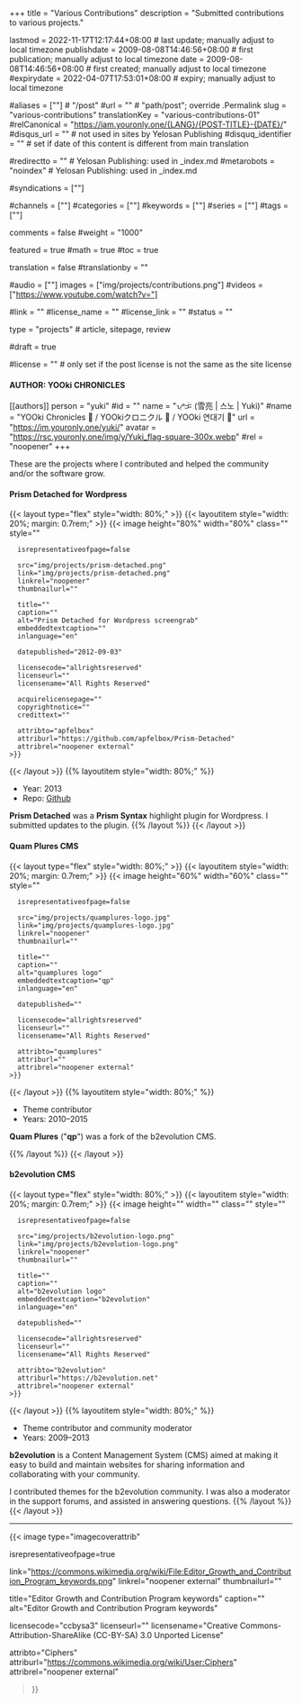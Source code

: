 +++
title = "Various Contributions"
description = "Submitted contributions to various projects."

lastmod = 2022-11-17T12:17:44+08:00                 # last update; manually adjust to local timezone
publishdate = 2009-08-08T14:46:56+08:00             # first publication; manually adjust to local timezone
date = 2009-08-08T14:46:56+08:00                    # first created; manually adjust to local timezone
#expirydate = 2022-04-07T17:53:01+08:00              # expiry; manually adjust to local timezone

#aliases = [""]                                        # "/post"
#url = ""                                              # "path/post"; override .Permalink
slug = "various-contributions"
translationKey = "various-contributions-01"
#relCanonical = "https://iam.youronly.one/{LANG}/{POST-TITLE}-{DATE}/"
#disqus_url = ""                                       # not used in sites by Yelosan Publishing
#disquq_identifier = ""                                # set if date of this content is different from main translation

#redirectto = ""                                       # Yelosan Publishing: used in _index.md
#metarobots = "noindex"                                # Yelosan Publishing: used in _index.md

#syndications = [""]

#channels = [""]
#categories = [""]
#keywords = [""]
#series = [""]
#tags = [""]

comments = false
#weight = "1000"

featured = true
#math = true
#toc = true

translation = false
#translationby = ""

#audio = [""]
images = ["img/projects/contributions.png"]
#videos = ["https://www.youtube.com/watch?v="]

#link = ""
#license_name = ""
#license_link = ""
#status = ""

type = "projects"                                             # article, sitepage, review

#draft = true

#license = ""                                          # only set if the post license is not the same as the site license

#### AUTHOR: YOOki CHRONICLES ####
[[authors]]
  person = "yuki"
  #id = ""
  name = "ᜌᜓᜃᜒ (雪亮 | 스노 | Yuki)"
  #name = "YOOki Chronicles 📜 / YOOkiクロニクル 📜 / YOOki 연대기 📜"
  url = "https://im.youronly.one/yuki/"
  avatar = "https://rsc.youronly.one/img/y/Yuki_flag-square-300x.webp"
  #rel = "noopener"
+++

These are the projects where I contributed and helped the community and/or the software grow.

#### Prism Detached for Wordpress

{{< layout type="flex" style="width: 80%;" >}}
  {{< layoutitem style="width: 20%; margin: 0.7rem;" >}}
    {{< image
      height="80%"
      width="80%"
      class=""
      style=""

      isrepresentativeofpage=false

      src="img/projects/prism-detached.png"
      link="img/projects/prism-detached.png"
      linkrel="noopener"
      thumbnailurl=""

      title=""
      caption=""
      alt="Prism Detached for Wordpress screengrab"
      embeddedtextcaption=""
      inlanguage="en"

      datepublished="2012-09-03"

      licensecode="allrightsreserved"
      licenseurl=""
      licensename="All Rights Reserved"

      acquirelicensepage=""
      copyrightnotice=""
      credittext=""

      attribto="apfelbox"
      attriburl="https://github.com/apfelbox/Prism-Detached"
      attribrel="noopener external"
    >}}
  {{< /layout >}}
  {{% layoutitem style="width: 80%;" %}}

- Year: 2013
- Repo: [Github](https://github.com/yelosan/Prism-Detached/)

**Prism Detached** was a **Prism Syntax** highlight plugin for Wordpress. I submitted updates to the plugin.
  {{% /layout %}}
{{< /layout >}}

#### Quam Plures CMS

{{< layout type="flex" style="width: 80%;" >}}
  {{< layoutitem style="width: 20%; margin: 0.7rem;" >}}
    {{< image
      height="60%"
      width="60%"
      class=""
      style=""

      isrepresentativeofpage=false

      src="img/projects/quamplures-logo.jpg"
      link="img/projects/quamplures-logo.jpg"
      linkrel="noopener"
      thumbnailurl=""

      title=""
      caption=""
      alt="quamplures logo"
      embeddedtextcaption="qp"
      inlanguage="en"

      datepublished=""

      licensecode="allrightsreserved"
      licenseurl=""
      licensename="All Rights Reserved"

      attribto="quamplures"
      attriburl=""
      attribrel="noopener external"
    >}}
  {{< /layout >}}
  {{% layoutitem style="width: 80%;" %}}

- Theme contributor
- Years: 2010–2015

**Quam Plures** ("**qp**") was a fork of the b2evolution CMS.

  {{% /layout %}}
{{< /layout >}}

#### b2evolution CMS

{{< layout type="flex" style="width: 80%;" >}}
  {{< layoutitem style="width: 20%; margin: 0.7rem;" >}}
    {{< image
      height=""
      width=""
      class=""
      style=""

      isrepresentativeofpage=false

      src="img/projects/b2evolution-logo.png"
      link="img/projects/b2evolution-logo.png"
      linkrel="noopener"
      thumbnailurl=""

      title=""
      caption=""
      alt="b2evolution logo"
      embeddedtextcaption="b2evolution"
      inlanguage="en"

      datepublished=""

      licensecode="allrightsreserved"
      licenseurl=""
      licensename="All Rights Reserved"

      attribto="b2evolution"
      attriburl="https://b2evolution.net"
      attribrel="noopener external"
    >}}
  {{< /layout >}}
  {{% layoutitem style="width: 80%;" %}}

- Theme contributor and community moderator
- Years: 2009–2013

**b2evolution** is a Content Management System (CMS) aimed at making it easy to build and maintain websites for sharing information and collaborating with your community.

I contributed themes for the b2evolution community. I was also a moderator in the support forums, and assisted in answering questions.
  {{% /layout %}}
{{< /layout >}}

---

{{< image
  type="imagecoverattrib"

  isrepresentativeofpage=true

  link="https://commons.wikimedia.org/wiki/File:Editor_Growth_and_Contribution_Program_keywords.png"
  linkrel="noopener external"
  thumbnailurl=""

  title="Editor Growth and Contribution Program keywords"
  caption=""
  alt="Editor Growth and Contribution Program keywords"

  licensecode="ccbysa3"
  licenseurl=""
  licensename="Creative Commons-Attribution-ShareAlike (CC-BY-SA) 3.0 Unported License"

  attribto="Ciphers"
  attriburl="https://commons.wikimedia.org/wiki/User:Ciphers"
  attribrel="noopener external"
>}}
